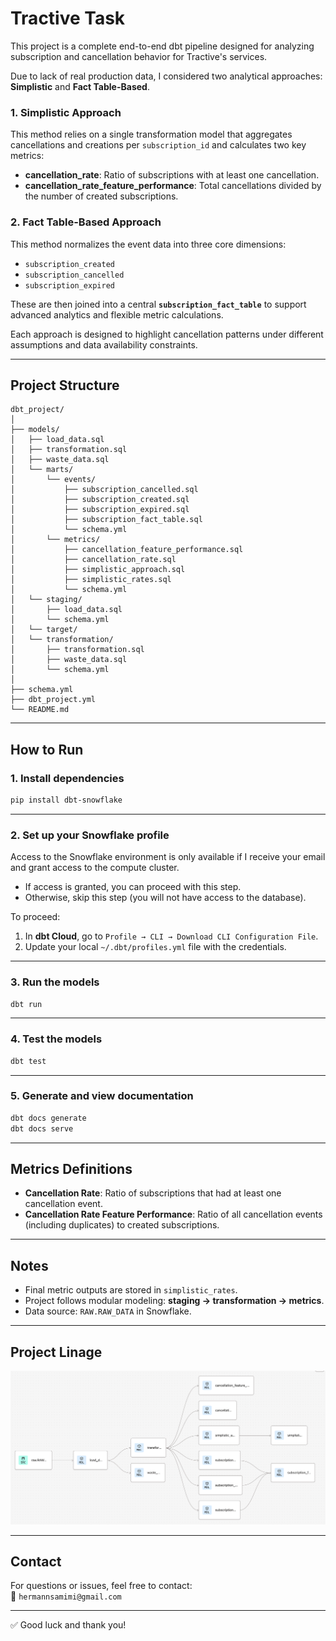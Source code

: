 
# Tractive Task

This project is a complete end-to-end dbt pipeline designed for analyzing subscription and cancellation behavior for Tractive's services.

Due to lack of real production data, I considered two analytical approaches: **Simplistic** and **Fact Table-Based**.

### 1. Simplistic Approach
This method relies on a single transformation model that aggregates cancellations and creations per `subscription_id` and calculates two key metrics:
- **cancellation_rate**: Ratio of subscriptions with at least one cancellation.
- **cancellation_rate_feature_performance**: Total cancellations divided by the number of created subscriptions.

### 2. Fact Table-Based Approach
This method normalizes the event data into three core dimensions:
- `subscription_created`
- `subscription_cancelled`
- `subscription_expired`

These are then joined into a central **`subscription_fact_table`** to support advanced analytics and flexible metric calculations.

Each approach is designed to highlight cancellation patterns under different assumptions and data availability constraints.

---

## Project Structure

```text
dbt_project/
│
├── models/
│   ├── load_data.sql                    
│   ├── transformation.sql                
│   ├── waste_data.sql                    
│   └── marts/
│       └── events/
│           ├── subscription_cancelled.sql
│           ├── subscription_created.sql
│           ├── subscription_expired.sql
│           ├── subscription_fact_table.sql
│           └── schema.yml
│       └── metrics/
│           ├── cancellation_feature_performance.sql
│           ├── cancellation_rate.sql
│           ├── simplistic_approach.sql
│           ├── simplistic_rates.sql
│           └── schema.yml
│   └── staging/
│       ├── load_data.sql
│       └── schema.yml
│   └── target/
│   └── transformation/
│       ├── transformation.sql
│       ├── waste_data.sql
│       └── schema.yml
│
├── schema.yml                            
├── dbt_project.yml                       
└── README.md                            
```

---

## How to Run

### 1. Install dependencies

```bash
pip install dbt-snowflake
```

---

### 2. Set up your Snowflake profile

Access to the Snowflake environment is only available if I receive your email and grant access to the compute cluster.

- If access is granted, you can proceed with this step.
- Otherwise, skip this step (you will not have access to the database).

To proceed:
1. In **dbt Cloud**, go to `Profile → CLI → Download CLI Configuration File`.
2. Update your local `~/.dbt/profiles.yml` file with the credentials.

---

### 3. Run the models

```bash
dbt run
```

---

### 4. Test the models

```bash
dbt test
```

---

### 5. Generate and view documentation

```bash
dbt docs generate
dbt docs serve
```

---

## Metrics Definitions

- **Cancellation Rate**: Ratio of subscriptions that had at least one cancellation event.
- **Cancellation Rate Feature Performance**: Ratio of all cancellation events (including duplicates) to created subscriptions.

---

## Notes

- Final metric outputs are stored in `simplistic_rates`.
- Project follows modular modeling: **staging → transformation → metrics**.
- Data source: `RAW.RAW_DATA` in Snowflake.

---

## Project Linage

![alt text](lineage.png)

---

## Contact

For questions or issues, feel free to contact:  
📧 `hermannsamimi@gmail.com`

---

✅ Good luck and thank you!
